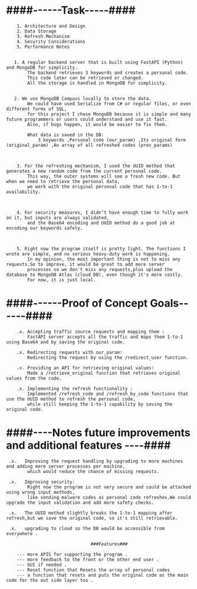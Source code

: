 #           ####------Task-----####
        1. Architecture and Design
        2. Data Storage
        3. Refresh Mechanism
        4. Security Considerations
        5. Performance Notes
  
       
       1. A regular backend server that is built using FastAPI (Python) and MongoDB for simplicity.
            The backend retrieves 3 keywords and creates a personal code.
            This code later can be retrieved or changed.
            All the storage is handled in MongoDB for simplicity.


       2. We use MongoDB Compass locally to store the data.
            We could have used Serialize from C# or regular files, or even different forms of SQL,
            for this project I chose MongoDB because it is simple and many future programmers or users could understand and use it fast.
            Also, if bugs happen, it would be easier to fix them.
            
            What data is saved in the DB:
                3 keywords ,Personal code (our_param) ,Its original form (original_param) ,An array of all refreshed codes (prev_params)


                    
        3. For the refreshing mechanism, I used the UUID method that generates a new random code from the current personal code.
            This way, the outer systems will see a fresh new code. But when we need to retrieve the personal data,
            we work with the original personal code that has 1-to-1 availability.



        4. For security measures, I didn’t have enough time to fully work on it, but inputs are always validated,
            and the Base64 encoding and UUID method do a good job at encoding our keywords safely.



        5. Right now the program itself is pretty light. The functions I wrote are simple, and no serious heavy-duty work is happening.
            In my opinion, the most important thing is not to miss any requests.So to improve, it would be great to add more server 
            processes so we don't miss any requests,plus upload the database to MongoDB Atlas (cloud DB), even though it's more costly.
            For now, it is just local.




#                   ####------Proof of Concept Goals------#### 
        .x. Accepting traffic source requests and mapping them :
            FastAPI server accepts all the traffic and maps them 1-to-1 using Base64 and by saving the original code.

        .x. Redirecting requests with our_param:
            Redirecting the request by using the /redirect_user function.

        .x. Providing an API for retrieving original values:
            Made a /retrieve_original function that retrieves original values from the code.

        .x. Implementing the refresh functionality :
            Implemented /refresh_code and /refresh_by_code functions that use the UUID method to refresh the personal code,
            while still keeping the 1-to-1 capability by saving the original code.
          
       
#                   ####----Notes future improvements and additional features ----####
     .x.   Improving the request handling by upgrading to more machines and adding more server processes per machine,
            which would reduce the chance of missing requests.

     .x.   Improving security:
            Right now the program is not very secure and could be attacked using wrong input methods,
            like sending malware codes as personal code refreshes.We could upgrade the input validation and add more safety checks.

     .x.   The UUID method slightly breaks the 1-to-1 mapping after refresh,but we save the original code, so it's still retrievable.

     .x.   upgrading to cloud so the DB would be accessible from everywhere . 

                                    ###Features###  

        --- more APIS for supporting the program . 
        --- more feedback to the front or the other end user . 
        --- GUI if needed .
        --- Reset function that Resets the array of personal codes 
        --- a function that resets and puts the original code as the main code for the out side layer too . 

